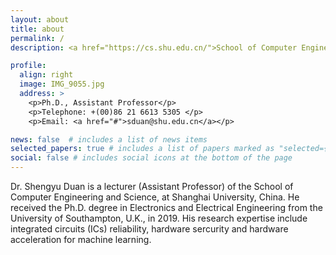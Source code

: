 ```yaml
---
layout: about
title: about
permalink: /
description: <a href="https://cs.shu.edu.cn/">School of Computer Engineering and Science, Shanghai University</a>. China.

profile:
  align: right
  image: IMG_9055.jpg
  address: >
    <p>Ph.D., Assistant Professor</p>
    <p>Telephone: +(00)86 21 6613 5305 </p>
    <p>Email: <a href="#">sduan@shu.edu.cn</a></p>

news: false  # includes a list of news items
selected_papers: true # includes a list of papers marked as "selected={true}"
social: false # includes social icons at the bottom of the page
---
```


Dr. Shengyu Duan is a lecturer (Assistant Professor) of the School of Computer Engineering and Science, at Shanghai University, China. He received the Ph.D. degree in Electronics and Electrical Engineering from the University of Southampton, U.K., in 2019. His research expertise include integrated circuits (ICs) reliability, hardware sercurity and hardware acceleration for machine learning.  
